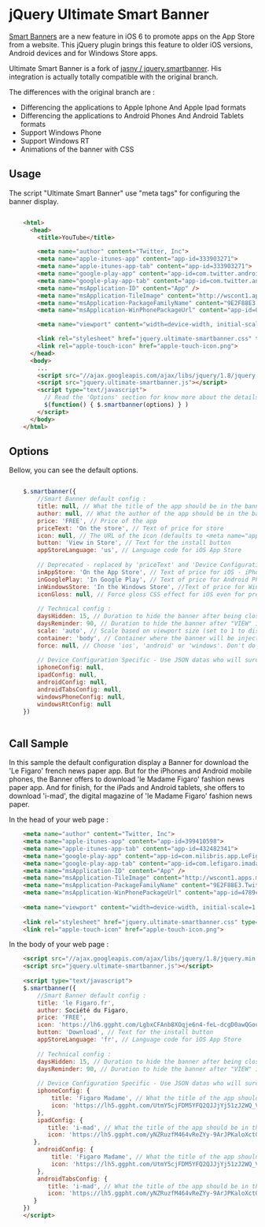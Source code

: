 jQuery Ultimate Smart Banner
============================


[Smart Banners][1] are a new feature in iOS 6 to promote apps on the App Store from a website. This jQuery plugin
brings this feature to older iOS versions, Android devices and for Windows Store apps.

Ultimate Smart Banner is a fork of [jasny / jquery.smartbanner][2]. His integration is actually totally compatible with the original branch.

The differences with the original branch are :
- Differencing the applications to Apple Iphone And Apple Ipad formats
- Differencing the applications to Android Phones And Android Tablets formats
- Support Windows Phone
- Support Windows RT
- Animations of the banner with CSS

## Usage ##
The script "Ultimate Smart Banner" use "meta tags" for configuring the banner display.

```html

    <html>
      <head>
        <title>YouTube</title>

        <meta name="author" content="Twitter, Inc">
        <meta name="apple-itunes-app" content="app-id=333903271">
        <meta name="apple-itunes-app-tab" content="app-id=333903271">
        <meta name="google-play-app" content="app-id=com.twitter.android">
        <meta name="google-play-app-tab" content="app-id=com.twitter.android">
        <meta name="msApplication-ID" content="App" />
        <meta name="msApplication-TileImage" content="http://wscont1.apps.microsoft.com/winstore/1x/107a0080-d451-4367-bee0-ccbb49465360/Icon.102051.png" /> <!-- From the Windows RT store : http://apps.microsoft.com/windows/fr-fr/app/twitter/8289549f-9bae-4d44-9a5c-63d9c3a79f35 -->
        <meta name="msApplication-PackageFamilyName" content="9E2F88E3.Twitter_wgeqdkkx372wm" /> <!-- Windows RT > PackageFamilyName is visible in the source page of the store : http://apps.microsoft.com/windows/fr-fr/app/twitter/8289549f-9bae-4d44-9a5c-63d9c3a79f35 -->
        <meta name="msApplication-WinPhonePackageUrl" content="app-id=0b792c7c-14dc-df11-a844-00237de2db9e" /> <!-- Windows Phone > AppId is visible in the URL of the app in the windows phone store -->

        <meta name="viewport" content="width=device-width, initial-scale=1.0">

        <link rel="stylesheet" href="jquery.ultimate-smartbanner.css" type="text/css" media="screen">
        <link rel="apple-touch-icon" href="apple-touch-icon.png">
      </head>
      <body>
        ...
        <script src="//ajax.googleapis.com/ajax/libs/jquery/1.8/jquery.min.js"></script>
        <script src="jquery.ultimate-smartbanner.js"></script>
        <script type="text/javascript">
          // Read the 'Options' section for know more about the details configuration.
          $(function() { $.smartbanner(options) } )
        </script>
      </body>
    </html>

```

## Options ##
Bellow, you can see the default options.

```javascript

    $.smartbanner({
        //Smart Banner default config :
        title: null, // What the title of the app should be in the banner (defaults to <title>)
        author: null, // What the author of the app should be in the banner (defaults to <meta name="author"> or hostname)
        price: 'FREE', // Price of the app
        priceText: 'On the store', // Text of price for store
        icon: null, // The URL of the icon (defaults to <meta name="apple-touch-icon">)
        button: 'View in Store', // Text for the install button
        appStoreLanguage: 'us', // Language code for iOS App Store
    
        // Deprecated - replaced by 'priceText' and 'Device Configuration Specific' section :
        inAppStore: 'On the App Store', // Text of price for iOS - iPhone
        inGooglePlay: 'In Google Play', // Text of price for Android Phone
        inWindowsStore: 'In the Windows Store', //Text of price for Windows Phone
        iconGloss: null, // Force gloss CSS effect for iOS even for precomposed
    
        // Technical config :
        daysHidden: 15, // Duration to hide the banner after being closed (0 = always show banner)
        daysReminder: 90, // Duration to hide the banner after "VIEW" is clicked *separate from when the close button is clicked* (0 = always show banner)
        scale: 'auto', // Scale based on viewport size (set to 1 to disable)
        container: 'body', // Container where the banner will be injected
        force: null, // Choose 'ios', 'android' or 'windows'. Don't do a browser check, just always show this banner
    
        // Device Configuration Specific - Use JSON datas who will surcharge the original datas :
        iphoneConfig: null,
        ipadConfig: null,
        androidConfig: null,
        androidTabsConfig: null,
        windowsPhoneConfig: null,
        windowsRtConfig: null
    })
    
```

## Call Sample ##

In this sample the default configuration display a Banner for download the 'Le Figaro' french news paper app. 
But for the iPhones and Android mobile phones, the Banner offers to download 'le Madame Figaro' fashion news paper app.
And for finish, for the iPads and Android tablets, she offers to download 'i-mad', the  digital magazine of 'le Madame Figaro' fashion news paper.

In the head of your web page :

```html
    <meta name="author" content="Twitter, Inc">
    <meta name="apple-itunes-app" content="app-id=399410598">
    <meta name="apple-itunes-app-tab" content="app-id=432482341">
    <meta name="google-play-app" content="app-id=com.milibris.app.LeFigaroMadame">
    <meta name="google-play-app-tab" content="app-id=com.lefigaro.imadandroid">
    <meta name="msApplication-ID" content="App" />
    <meta name="msApplication-TileImage" content="http://wscont1.apps.microsoft.com/winstore/1x/107a0080-d451-4367-bee0-ccbb49465360/Icon.102051.png" /> <!-- From the Windows RT store : http://apps.microsoft.com/windows/fr-fr/app/twitter/8289549f-9bae-4d44-9a5c-63d9c3a79f35 -->
    <meta name="msApplication-PackageFamilyName" content="9E2F88E3.Twitter_wgeqdkkx372wm" /> <!-- Windows RT > PackageFamilyName is visible in the source page of the store : http://apps.microsoft.com/windows/fr-fr/app/twitter/8289549f-9bae-4d44-9a5c-63d9c3a79f35 -->
    <meta name="msApplication-WinPhonePackageUrl" content="app-id=4789cb2f-14d6-df11-a844-00237de2db9e" /> <!-- Windows Phone > AppId is visible in the URL of the app in the windows phone store -->
    
    <meta name="viewport" content="width=device-width, initial-scale=1.0">
    
    <link rel="stylesheet" href="jquery.ultimate-smartbanner.css" type="text/css" media="screen">
    <link rel="apple-touch-icon" href="apple-touch-icon.png">
```

In the body of your web page :

```html
    <script src="//ajax.googleapis.com/ajax/libs/jquery/1.8/jquery.min.js"></script>
    <script src="jquery.ultimate-smartbanner.js"></script>
    
    <script type="text/javascript">
    $.smartbanner({
        //Smart Banner default config :
        title: 'le Figaro.fr',
        author: Société du Figaro,
        price: 'FREE',
        icon: 'https://lh6.ggpht.com/LgbxCFAnb8XOqje6n4-feL-dcgD0awQGouHyfbICIEpy33796s8eqVS96sQRdLBLnUs=w300-rw',
        button: 'Download', // Text for the install button
        appStoreLanguage: 'fr', // Language code for iOS App Store
    
        // Technical config :
        daysHidden: 15, // Duration to hide the banner after being closed (0 = always show banner)
        daysReminder: 90, // Duration to hide the banner after "VIEW" is clicked *separate from when the close button is clicked* (0 = always show banner)
    
        // Device Configuration Specific - Use JSON datas who will surcharge the original datas (like this android sample) :
        iphoneConfig: {
            title: 'Figaro Madame', // What the title of the app should be in the banner (defaults to <title>)
            icon: 'https://lh5.ggpht.com/UtmY5cjFDM5YFQ2QJJjYj51zJ2WQ_V1QAHCIbGQBFe7wZkEbM9YIAx17tdOaKFGs96Y=w300-rw',
        },
        ipadConfig: {
           title: 'i-mad', // What the title of the app should be in the banner (defaults to <title>)
           icon: 'https://lh5.ggpht.com/yNZRuzfM464vReZYy-9ArJPKaloXctGb9RLMJbAmHl4Ah9EDU20H1unOeRevVDeL_qWT=w300-rw',
       },
        androidConfig: {
            title: 'Figaro Madame', // What the title of the app should be in the banner (defaults to <title>)
            icon: 'https://lh5.ggpht.com/UtmY5cjFDM5YFQ2QJJjYj51zJ2WQ_V1QAHCIbGQBFe7wZkEbM9YIAx17tdOaKFGs96Y=w300-rw',
        },
        androidTabsConfig: {
           title: 'i-mad', // What the title of the app should be in the banner (defaults to <title>)
           icon: 'https://lh5.ggpht.com/yNZRuzfM464vReZYy-9ArJPKaloXctGb9RLMJbAmHl4Ah9EDU20H1unOeRevVDeL_qWT=w300-rw',
       }
    })
    </script>
```

  [1]: http://developer.apple.com/library/ios/#documentation/AppleApplications/Reference/SafariWebContent/PromotingAppswithAppBanners/PromotingAppswithAppBanners.html
  [2]: https://github.com/jasny/jquery.smartbanner
